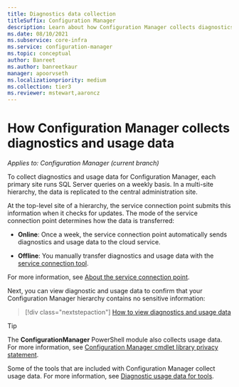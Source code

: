 ```yaml
---
title: Diagnostics data collection
titleSuffix: Configuration Manager
description: Learn about how Configuration Manager collects diagnostics and usage data about itself.
ms.date: 08/10/2021
ms.subservice: core-infra
ms.service: configuration-manager
ms.topic: conceptual
author: Banreet
ms.author: banreetkaur
manager: apoorvseth
ms.localizationpriority: medium
ms.collection: tier3
ms.reviewer: mstewart,aaroncz 
---
```


# How Configuration Manager collects diagnostics and usage data

*Applies to: Configuration Manager (current branch)*

To collect diagnostics and usage data for Configuration Manager, each primary site runs SQL Server queries on a weekly basis. In a multi-site hierarchy, the data is replicated to the central administration site.

At the top-level site of a hierarchy, the service connection point submits this information when it checks for updates. The mode of the service connection point determines how the data is transferred:

- **Online**: Once a week, the service connection point automatically sends diagnostics and usage data to the cloud service.

- **Offline**: You manually transfer diagnostics and usage data with the [service connection tool](../../servers/manage/use-the-service-connection-tool.md).

For more information, see [About the service connection point](../../servers/deploy/configure/about-the-service-connection-point.md).

Next, you can view diagnostic and usage data to confirm that your Configuration Manager hierarchy contains no sensitive information:

> [!div class="nextstepaction"]
> [How to view diagnostics and usage data](view-diagnostics-and-usage-data.md)

> [!TIP]
> The **ConfigurationManager** PowerShell module also collects usage data. For more information, see [Configuration Manager cmdlet library privacy statement](/powershell/sccm/privacy-statement).
>
> Some of the tools that are included with Configuration Manager collect usage data. For more information, see [Diagnostic usage data for tools](tools.md).
